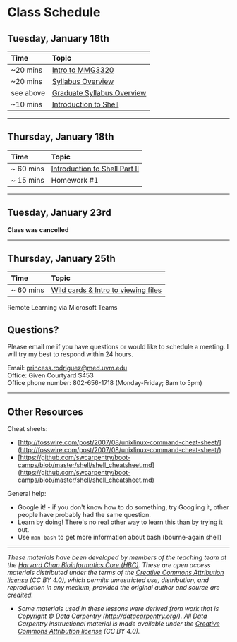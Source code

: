 # Class Schedule 

## Tuesday, January 16th 

| Time |  Topic  | 
|:-----------|:----------|
| ~20 mins | [Intro to MMG3320](../lectures/Lecture1-MMG3320-Introduction.pdf) | 
| ~20 mins | [Syllabus Overview](../lectures/MMG3320_Syllabus_undergraduate.pdf)| 
| see above | [Graduate Syllabus Overview](../lectures/MMG5320_Syllabus_graduate.pdf)|
| ~10 mins | [Introduction to Shell](../lessons/01_week1_mmg3320.md) | 


***

## Thursday, January 18th 

| Time |  Topic  | 
|:-----------|:----------|
| ~ 60 mins |  [Introduction to Shell Part II ](../lessons/02_week1_mmg3320.md)|
| ~ 15 mins |  Homework #1|

***

## Tuesday, January 23rd 

**Class was cancelled**

***

## Thursday, January 25th 

| Time |  Topic  | 
|:-----------|:----------|
| ~ 60 mins |  [Wild cards & Intro to viewing files ](../lessons/03_week2_mmg3320.md)|

Remote Learning via Microsoft Teams 


## Questions?
Please email me if you have questions or would like to schedule a meeting. I will try my best to respond within 24 hours.   

Email: princess.rodriguez@med.uvm.edu  
Office: Given Courtyard S453  
Office phone number: 802-656-1718 (Monday-Friday; 8am to 5pm)

*** 

## Other Resources

Cheat sheets:
* [http://fosswire.com/post/2007/08/unixlinux-command-cheat-sheet/](http://fosswire.com/post/2007/08/unixlinux-command-cheat-sheet/)
* [https://github.com/swcarpentry/boot-camps/blob/master/shell/shell_cheatsheet.md](https://github.com/swcarpentry/boot-camps/blob/master/shell/shell_cheatsheet.md)

General help:
* Google it! - if you don't know how to do something, try Googling it, other people have probably had the same question.
* Learn by doing! There's no real other way to learn this than by trying it out.
* Use `man bash` to get more information about bash (bourne-again shell)

***
*These materials have been developed by members of the teaching team at the [Harvard Chan Bioinformatics Core (HBC)](http://bioinformatics.sph.harvard.edu/). These are open access materials distributed under the terms of the [Creative Commons Attribution license](https://creativecommons.org/licenses/by/4.0/) (CC BY 4.0), which permits unrestricted use, distribution, and reproduction in any medium, provided the original author and source are credited.*

* *Some materials used in these lessons were derived from work that is Copyright © Data Carpentry (http://datacarpentry.org/). 
All Data Carpentry instructional material is made available under the [Creative Commons Attribution license](https://creativecommons.org/licenses/by/4.0/) (CC BY 4.0).*
